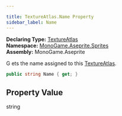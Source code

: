 ```yaml
---

title: TextureAtlas.Name Property
sidebar_label: Name
---
```

**Declaring Type:** [TextureAtlas](../)  
**Namespace:** [MonoGame.Aseprite.Sprites](../../)  
**Assembly:** MonoGame.Aseprite

G   ets the name assigned to this [TextureAtlas](../).

```csharp
public string Name { get; }
```

## Property Value

string


